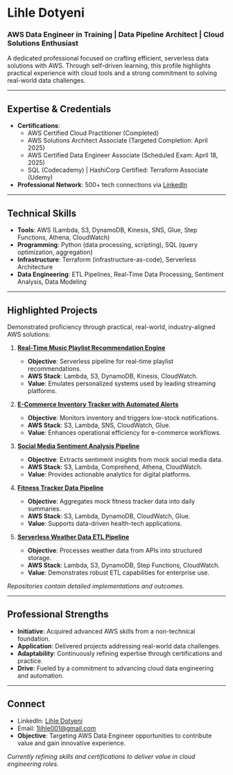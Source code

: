 # Lihle Dotyeni  
### AWS Data Engineer in Training | Data Pipeline Architect | Cloud Solutions Enthusiast 

A dedicated professional focused on crafting efficient, serverless data solutions with AWS. Through self-driven learning, this profile highlights practical experience with cloud tools and a strong commitment to solving real-world data challenges.

---

## Expertise & Credentials  
- **Certifications**:  
  - AWS Certified Cloud Practitioner (Completed)  
  - AWS Solutions Architect Associate (Targeted Completion: April 2025)  
  - AWS Certified Data Engineer Associate (Scheduled Exam: April 18, 2025)  
  - SQL (Codecademy) | HashiCorp Certified: Terraform Associate (Udemy)  
- **Professional Network**: 500+ tech connections via [LinkedIn](https://www.linkedin.com/in/lihle-dotyeni-28297126b)

---

## Technical Skills  
- **Tools**: AWS (Lambda, S3, DynamoDB, Kinesis, SNS, Glue, Step Functions, Athena, CloudWatch)  
- **Programming**: Python (data processing, scripting), SQL (query optimization, aggregation)  
- **Infrastructure**: Terraform (infrastructure-as-code), Serverless Architecture  
- **Data Engineering**: ETL Pipelines, Real-Time Data Processing, Sentiment Analysis, Data Modeling  

---

## Highlighted Projects  
Demonstrated proficiency through practical, real-world, industry-aligned AWS solutions:  

1. **[Real-Time Music Playlist Recommendation Engine](#)**  
   - **Objective**: Serverless pipeline for real-time playlist recommendations.  
   - **AWS Stack**: Lambda, S3, DynamoDB, Kinesis, CloudWatch.  
   - **Value**: Emulates personalized systems used by leading streaming platforms.  

2. **[E-Commerce Inventory Tracker with Automated Alerts](#)**  
   - **Objective**: Monitors inventory and triggers low-stock notifications.  
   - **AWS Stack**: S3, Lambda, SNS, CloudWatch, Glue.  
   - **Value**: Enhances operational efficiency for e-commerce workflows.  

3. **[Social Media Sentiment Analysis Pipeline](#)**  
   - **Objective**: Extracts sentiment insights from mock social media data.  
   - **AWS Stack**: S3, Lambda, Comprehend, Athena, CloudWatch.  
   - **Value**: Provides actionable analytics for digital platforms.  

4. **[Fitness Tracker Data Pipeline](#)**  
   - **Objective**: Aggregates mock fitness tracker data into daily summaries.  
   - **AWS Stack**: S3, Lambda, DynamoDB, CloudWatch, Glue.  
   - **Value**: Supports data-driven health-tech applications.  

5. **[Serverless Weather Data ETL Pipeline](#)**  
   - **Objective**: Processes weather data from APIs into structured storage.  
   - **AWS Stack**: Lambda, S3, DynamoDB, Step Functions, CloudWatch.  
   - **Value**: Demonstrates robust ETL capabilities for enterprise use.  

*Repositories contain detailed implementations and outcomes.*

---

## Professional Strengths  
- **Initiative**: Acquired advanced AWS skills from a non-technical foundation.  
- **Application**: Delivered projects addressing real-world data challenges.  
- **Adaptability**: Continuously refining expertise through certifications and practice.  
- **Drive**: Fueled by a commitment to advancing cloud data engineering and automation.  

---

## Connect  
- LinkedIn: [Lihle Dotyeni](https://www.linkedin.com/in/lihle-dotyeni-28297126b)
- Email: [1lihle001@gmail.com](mailto:1lihle001@gmail.com) 
- **Objective**: Targeting AWS Data Engineer opportunities to contribute value and gain innovative experience.  

*Currently refining skills and certifications to deliver value in cloud engineering roles.*
